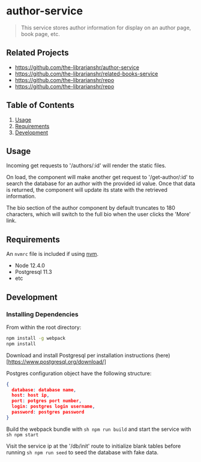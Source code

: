 # author-service

> This service stores author information for display on an author page, book page, etc.

## Related Projects

  - https://github.com/the-librarianshr/author-service
  - https://github.com/the-librarianshr/related-books-service
  - https://github.com/the-librarianshr/repo
  - https://github.com/the-librarianshr/repo

## Table of Contents

1. [Usage](#Usage)
1. [Requirements](#requirements)
1. [Development](#development)

## Usage

Incoming get requests to '/authors/:id' will render the static files.

On load, the component will make another get request to '/get-author/:id' to search the database for an author with the provided id value. Once that data is returned, the component will update its state with the retrieved information.

The bio section of the author component by default truncates to 180 characters, which will switch to the full bio when the user clicks the 'More' link.

## Requirements

An `nvmrc` file is included if using [nvm](https://github.com/creationix/nvm).

- Node 12.4.0
- Postgresql 11.3
- etc

## Development

### Installing Dependencies

From within the root directory:

```sh
npm install -g webpack
npm install
```

Download and install Postgresql per installation instructions (here)[https://www.postgresql.org/download/]

Postgres configuration object have the following structure:
```json
{
  database: database name,
  host: host ip,
  port: potgres port number,
  login: postgres login username,
  password: postgres password
}
```
Build the webpack bundle with ```sh npm run build``` and start the service with ```sh npm start```

Visit the service ip at the '/db/init' route to initialize blank tables before running ```sh npm run seed``` to seed the database with fake data.